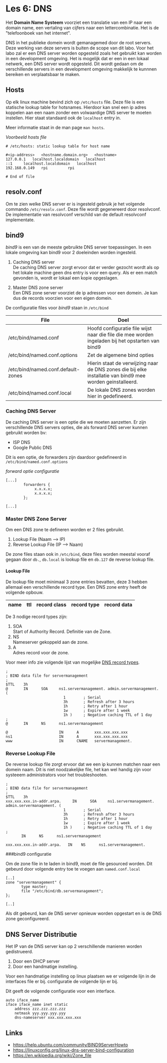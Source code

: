 # Les 6: DNS
Het **Domain Name Systeem** voorziet een translatie van een IP naar een domain
name, een vertaling van cijfers naar een lettercombinatie. Het is de
"telefoonboek van het internet".

DNS in het publieke domein wordt gemanagemed door de root servers. Deze werking
van deze servers is buiten de scope van dit labo. Voor het labo zal er een DNS
server worden opgesteld zoals het gebruikt kan worden in een development
omgeving. Het is mogelijk dat er een in een lokaal netwerk, een DNS server
wordt opgesteld. Dit wordt gedaan om de verschillende servers in een
development omgeving makkelijk te kunnnen bereiken en verplaatsbaar te maken.

## Hosts 

Op elk linux machine bevind zich op `/etc/hosts` file. Deze file is een
statische lookup table for hotsnames. Hierdoor kan snel een ip adres koppelen
aan een naam zonder een volwaardige DNS server te moeten instellen. Hier staat
standaard ook de `localhost` entry in.

Meer informatie staat in de man page `man hosts`.


*Voorbeeld hosts file*
```
# /etc/hosts: static lookup table for host name

#<ip-address>   <hostname.domain.org>   <hostname>
127.0.0.1   localhost.localdomain   localhost
::1     localhost.localdomain   localhost
192.168.0.149   rpi         rpi

# End of file
```

## resolv.conf

Om te zien welke DNS server er is ingesteld gebruik je het volgende commando
`/etc/resolv.conf`. Deze file wordt gegenereerd door resolvconf. De
implementatie van resolvconf verschild van de default resolvconf implementate.

## bind9 

*bind9* is een van de meeste gebruikte DNS server toepassingen. In een lokale
omgeving kan bind9 voor 2 doeleinden worden ingesteld.

1.  Caching DNS server  
    De caching DNS server zorgt ervoor dat er verder gezocht wordt als op het
    lokale machine geen dns entry is voor een query. Als er een match gevonden
    is, wordt er lokaal een kopie opgeslagen.

2.  Master DNS zone server  
    Een DNS zone server voorziet de ip adressen voor een domein. Je kan dus de
    records voorzien voor een eigen domein.

De configuratie files voor *bind9* staan in `/etc/bind` 

| File                                  | Doel                                  |
| ---                                   | ---                                   |
| /etc/bind/named.conf                  | Hoofd configuratie file wijst naar die file die mee worden ingeladen bij het opstarten van bind9                                      |
| /etc/bind/named.conf.options          | Zet de algemene bind opties                                      |
| /etc/bind/named.conf.default-zones    | Hierin staat de verwijzing naar de DNS zones die bij elke installatie van bind9 mee worden geinstalleerd.
| /etc/bind/named.conf.local            | De lokale DNS zones worden hier in gedefineerd.                                      |

### Caching DNS Server

De caching DNS server is een optie die we moeten aanzetten. Er zijn
verschillende DNS servers opties, die als forward DNS server kunnen gebruikt
worden bv: 
* ISP DNS
* Google Public DNS

Dit is een optie, de forwarders zijn daardoor gedefineerd in
`/etc/bind/named.conf.options`

*forward optie configuratie*
```
[...]
        forwarders {
             x.x.x.x;
             x.x.x.x;
        };

[...]
```
### Master DNS Zone Server
Om een DNS zone te defineren worden er 2 files gebruikt. 
1. Lookup File  (Naam --> IP)    
2. Reverse Lookup File (IP --> Naam)

De zone files staan ook in `/etc/bind`, deze files worden meestal vooraf gegaan
door `db.`, `db.local` is lookup file en `db.127` de reverse lookup file.

#### Lookup File

De lookup file moet minimaal 3 zone entries bevatten, deze 3 hebben allemaal
een verschillende record type. Een DNS zone entry heeft de volgende opbouw.

|name   |ttl    |record class   |record type    |record data    |
|---    |---    |---            |---            |---            |

De 3 nodige record types zijn:
1.  SOA  
    Start of Authority Record. Definitie van de Zone.
2.  NS  
    Nameserver gekoppeld aan de zone.
3.  A  
    Adres record voor de zone.

Voor meer info zie volgende lijst van mogelijke [DNS record
types](https://en.wikipedia.org/wiki/List_of_DNS_record_types).

```
;
; BIND data file for servermanagement
;
$TTL    3h
@       IN      SOA     ns1.servermanagement. admin.servermanagement. (
                          1        ; Serial
                          3h       ; Refresh after 3 hours
                          1h       ; Retry after 1 hour
                          1w       ; Expire after 1 week
                          1h )     ; Negative caching TTL of 1 day
;
@       IN      NS      ns1.servermanagement 

@                       IN      A       xxx.xxx.xxx.xxx
ns1                     IN      A       xxx.xxx.xxx.xxx 
www                     IN      CNAME   servermanagement.
``` 
### Reverse Lookup File

De reverse lookup file zorgt ervoor dat we een ip kunnen matchen naar een
domein naam. Dit is niet noodzakelijke file, het kan wel handig zijn voor 
systeeem administrators voor het troubleshooten.

```
;
; BIND data file for servermanagement
;
$TTL    3h
xxx.xxx.xxx.in-addr.arpa.     IN      SOA     ns1.servermanagement. admin.servermanagement. (
                          1        ; Serial
                          3h       ; Refresh after 3 hours
                          1h       ; Retry after 1 hour
                          1w       ; Expire after 1 week
                          1h )     ; Negative caching TTL of 1 day
;
       IN      NS      ns1.servermanagement 

xxx.xxx.xxx.in-addr.arpa.   IN    NS      ns1.servermanagement. 
```

###bind9 configuratie

Om de zone file in te laden in bind9, moet de file gesourced worden. Dit
gebeurd door volgende entry toe te voegen aan `named.conf.local`

```
[..]
zone "servermanagement" {
       type master;
       file "/etc/bind/db.servermanagement";
};

[..]
```

Als dit gebeurd, kan de DNS server opnieuw worden opgestart en is de DNS zone 
geconfigureerd.


## DNS Server Distributie
Het IP van de DNS server kan op 2 verschillende manieren worden gedistrueerd.
1. Door een DHCP server
2. Door een handmatige instelling.

Voor een handmatige instelling op linux plaatsen we er volgende lijn in de
interfaces file er bij.  configuratie de volgende lijn er bij. 

Dit geeft de volgende configuratie voor een interface.
```
auto iface_name
iface iface_name inet static
    address zzz.zzz.zzz.zzz
    netmask yyy.yyy.yyy.yyy
    dns-nameserver xxx.xxx.xxx.xxx
```
## Links 
* https://help.ubuntu.com/community/BIND9ServerHowto
* https://linuxconfig.org/linux-dns-server-bind-configuration
* https://en.wikipedia.org/wiki/Zone_file










